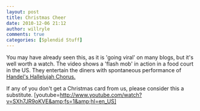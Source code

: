 ```yaml
---
layout: post
title: Christmas Cheer
date: 2010-12-06 21:12
author: willryle
comments: true
categories: [Splendid Stuff]
---
```

You may have already seen this, as it is 'going viral' on many blogs, but it's well worth a watch. The video shows a 'flash mob' in action in a food court in the US. They entertain the diners with spontaneous performance of <a href="http://www.hallelujah-chorus.com/" target="_blank">Handel's Hallelujah Chorus.</a>

If any of you don't get a Christmas card from us, please consider this a substitute.
[youtube=http://www.youtube.com/watch?v=SXh7JR9oKVE&amp;fs=1&amp;hl=en_US]
